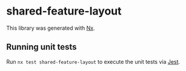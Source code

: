 # shared-feature-layout

This library was generated with [Nx](https://nx.dev).

## Running unit tests

Run `nx test shared-feature-layout` to execute the unit tests via [Jest](https://jestjs.io).
